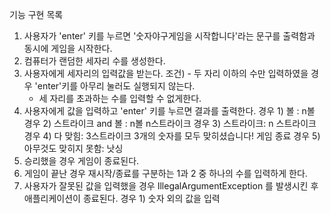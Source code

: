 기능 구현 목록
1. 사용자가 'enter' 키를 누르면 '숫자야구게임을 시작합니다'라는 문구를 출력함과 동시에 게임을 시작한다.
2. 컴퓨터가 랜덤한 세자리 수를 생성한다.
3. 사용자에게 세자리의 입력값을 받는다.
조건) - 두 자리 이하의 수만 입력하였을 경우 'enter'키를 아무리 눌러도 실행되지 않는다.
     - 세 자리를 초과하는 수를 입력할 수 없게한다.
4. 사용자에게 값을 입력하고 'enter' 키를 누르면 결과를 출력한다.
   경우 1) 볼 : n볼
   경우 2) 스트라이크 and 볼 : n볼 n스트라이크
   경우 3) 스트라이크: n 스트라이크
   경우 4) 다 맞힘: 3스트라이크
                  3개의 숫자를 모두 맞히셨습니다! 게임 종료 
   경우 5) 아무것도 맞히지 못함: 낫싱
5. 승리했을 경우 게임이 종료된다. 
6. 게임이 끝난 경우 재시작/종료를 구분하는 1과 2 중 하나의 수를 입력하게 한다.
7. 사용자가 잘못된 값을 입력했을 경우 IllegalArgumentException 를 발생시킨 후 애플리케이션이 종료된다.
   경우 1) 숫자 외의 값을 입력